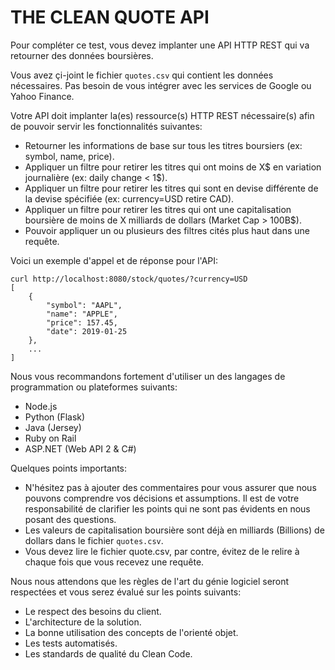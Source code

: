 THE CLEAN QUOTE API
===================

Pour compléter ce test, vous devez implanter une API HTTP REST qui va retourner des données boursières. 

Vous avez çi-joint le fichier `quotes.csv` qui contient les données nécessaires. Pas besoin de vous intégrer avec les services de Google ou Yahoo Finance.

Votre API doit implanter la(es) ressource(s) HTTP REST nécessaire(s) afin de pouvoir servir les fonctionnalités suivantes: 
* Retourner les informations de base sur tous les titres boursiers (ex: symbol, name, price).
* Appliquer un filtre pour retirer les titres qui ont moins de X$ en variation journalière (ex: daily change < 1$).
* Appliquer un filtre pour retirer les titres qui sont en devise différente de la devise spécifiée (ex: currency=USD retire CAD).
* Appliquer un filtre pour retirer les titres qui ont une capitalisation boursière de moins de X milliards de dollars (Market Cap > 100B$).
* Pouvoir appliquer un ou plusieurs des filtres cités plus haut dans une requête.


Voici un exemple d'appel et de réponse pour l'API:
```
curl http://localhost:8080/stock/quotes/?currency=USD
[
    {
        "symbol": "AAPL",
        "name": "APPLE",
        "price": 157.45,
        "date": 2019-01-25
    },
    ...
]
```

Nous vous recommandons fortement d'utiliser un des langages de programmation ou plateformes suivants:
* Node.js
* Python (Flask)
* Java (Jersey)
* Ruby on Rail
* ASP.NET (Web API 2 & C#)

Quelques points importants:
* N'hésitez pas à ajouter des commentaires pour vous assurer que nous pouvons comprendre vos décisions et assumptions. Il est de votre responsabilité de clarifier les points qui ne sont pas évidents en nous posant des questions.
* Les valeurs de capitalisation boursière sont déjà en milliards (Billions) de dollars dans le fichier `quotes.csv`.
* Vous devez lire le fichier quote.csv, par contre, évitez de le relire à chaque fois que vous recevez une requête.

Nous nous attendons que les règles de l'art du génie logiciel seront respectées et vous serez évalué sur les points suivants:
* Le respect des besoins du client.
* L'architecture de la solution.
* La bonne utilisation des concepts de l'orienté objet.
* Les tests automatisés.
* Les standards de qualité du Clean Code.
